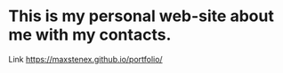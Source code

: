# This is my personal web-site about me with my contacts.
Link https://maxstenex.github.io/portfolio/
